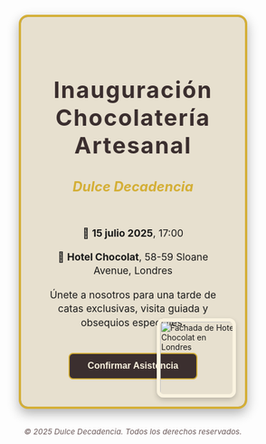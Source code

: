 <!DOCTYPE html>
<html lang="es">
<head>
  <meta charset="UTF-8" />
  <meta name="viewport" content="width=device-width, initial-scale=1.0" />
  <title>Inauguración Chocolatería Artesanal</title>
  <style>
    /* RESET BÁSICO */
    * { margin: 0; padding: 0; box-sizing: border-box; }

    body {
      font-family: Georgia, 'Times New Roman', serif;
      background-color: #faf3e0;
      color: #3b2f2f;
      display: flex;
      justify-content: center;
      align-items: center;
      min-height: 100vh;
      padding: 2rem;
    }

    main {
      width: 100%;
      max-width: 700px;
    }

    .invite-card {
      position: relative;
      background: #3b2f2f;
      border: 4px solid #d4af37;
      border-radius: 16px;
      overflow: hidden;
      box-shadow: 0 8px 20px rgba(0,0,0,0.3);
    }

    .invite-card::before {
      content: "";
      position: absolute;
      inset: 0;
      background: url('https://cdn.kastatic.org/third_party/javascript-khansrc/live-editor/build/images/food/chocolates.png') center/cover no-repeat;
      opacity: 0.4;
      z-index: 0;
    }

    .content {
      position: relative;
      z-index: 1;
      padding: 3rem 2rem;
      text-align: center;
      background: rgba(250, 243, 224, 0.9);
    }

    .content h1 {
      font-size: 2.5rem;
      margin-bottom: 0.5rem;
      color: #3b2f2f;
      letter-spacing: 2px;
    }

    .content h2 {
      font-size: 1.5rem;
      margin-bottom: 1.5rem;
      color: #d4af37;
      font-style: italic;
    }

    .content p {
      font-size: 1.1rem;
      margin-bottom: 1rem;
      line-height: 1.4;
    }

    .rsvp-button {
      display: inline-block;
      margin-top: 1.5rem;
      padding: 0.8rem 2rem;
      font-size: 1rem;
      font-weight: bold;
      color: #faf3e0;
      background-color: #3b2f2f;
      border: 2px solid #d4af37;
      border-radius: 8px;
      text-decoration: none;
      transition: background-color 0.3s ease, color 0.3s ease;
    }

    .rsvp-button:hover {
      background-color: #d4af37;
      color: #3b2f2f;
    }

    .shop-image {
      position: absolute;
      bottom: 1rem;
      right: 1rem;
      width: 140px;
      border: 6px solid #faf3e0;
      border-radius: 12px;
      object-fit: cover;
      z-index: 1;
      box-shadow: 0 4px 10px rgba(0,0,0,0.2);
    }

    footer {
      margin-top: 2rem;
      font-size: 0.85rem;
      color: #6b5959;
      text-align: center;
      font-style: italic;
    }
  </style>
</head>
<body>
  <main>
    <div class="invite-card" role="region" aria-label="Invitación a la inauguración de Dulce Decadencia">
      <div class="content">
        <header>
          <h1>Inauguración Chocolatería Artesanal</h1>
          <h2>Dulce Decadencia</h2>
        </header>
        <p>📅 <strong>15 julio 2025</strong>, 17:00</p>
        <p>📍 <strong>Hotel Chocolat</strong>, 58-59 Sloane Avenue, Londres</p>
        <p>Únete a nosotros para una tarde de catas exclusivas, visita guiada y obsequios especiales.</p>
        <form action="/rsvp" method="POST">
          <button type="submit" class="rsvp-button" aria-label="Confirmar asistencia">Confirmar Asistencia</button>
        </form>
      </div>
      <img
        src="https://source.unsplash.com/300x200/?chocolate-shop-london"
        srcset="https://source.unsplash.com/600x400/?chocolate-shop-london 2x"
        alt="Fachada de Hotel Chocolat en Londres"
        class="shop-image"
      />
    </div>
  </main>

  <footer>&copy; 2025 Dulce Decadencia. Todos los derechos reservados.</footer>
</body>
</html>
